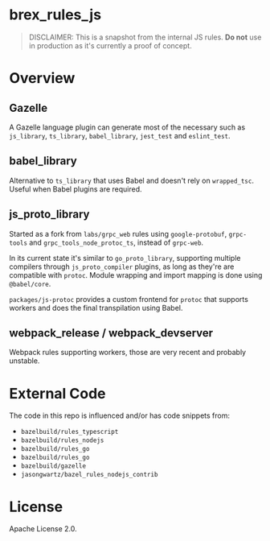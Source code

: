 # brex_rules_js

> DISCLAIMER: This is a snapshot from the internal JS rules. **Do not** use in production as it's currently a proof of concept.

# Overview

## Gazelle

A Gazelle language plugin can generate most of the necessary such as `js_library`, `ts_library`, `babel_library`, `jest_test` and `eslint_test`.

## babel_library

Alternative to `ts_library` that uses Babel and doesn't rely on `wrapped_tsc`. Useful when Babel plugins are required.

## js_proto_library

Started as a fork from `labs/grpc_web` rules using `google-protobuf`, `grpc-tools` and `grpc_tools_node_protoc_ts`, instead of `grpc-web`.

In its current state it's similar to `go_proto_library`, supporting multiple compilers through `js_proto_compiler` plugins, as long as they're are compatible with `protoc`. Module wrapping and import mapping is done using `@babel/core`.

`packages/js-protoc` provides a custom frontend for `protoc` that supports workers and does the final transpilation using Babel.

## webpack_release / webpack_devserver

Webpack rules supporting workers, those are very recent and probably unstable.

# External Code

The code in this repo is influenced and/or has code snippets from:

* `bazelbuild/rules_typescript`
* `bazelbuild/rules_nodejs`
* `bazelbuild/rules_go`
* `bazelbuild/rules_go`
* `bazelbuild/gazelle`
* `jasongwartz/bazel_rules_nodejs_contrib`

# License

Apache License 2.0.
